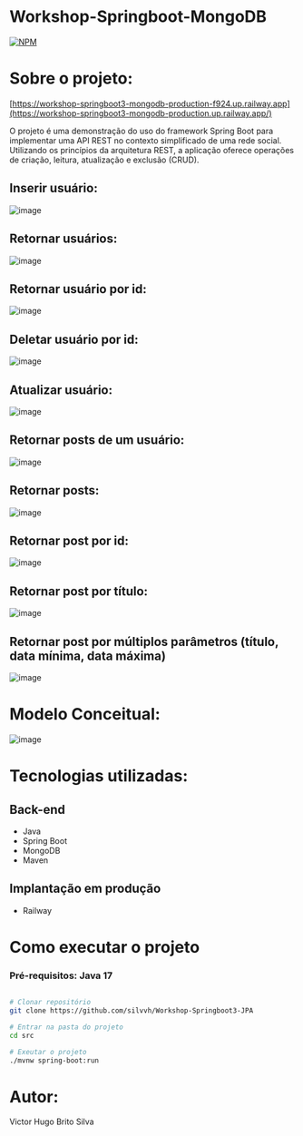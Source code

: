 # Workshop-Springboot-MongoDB

[![NPM](https://img.shields.io/npm/l/react)](https://github.com/silvvh/Workshop-Springboot3-MongoDB/blob/main/LICENSE)

# Sobre o projeto:
[https://workshop-springboot3-mongodb-production-f924.up.railway.app](https://workshop-springboot3-mongodb-production.up.railway.app/)

O projeto é uma demonstração do uso do framework Spring Boot para implementar uma API REST no contexto simplificado de uma rede social.
Utilizando os princípios da arquitetura REST, a aplicação oferece operações de criação, leitura, atualização e exclusão (CRUD).

## Inserir usuário:
![image](https://github.com/silvvh/Workshop-Springboot3-MongoDB/assets/116448381/09dcc814-c179-40e1-b2d0-4bfa407e163c)

## Retornar usuários:
![image](https://github.com/silvvh/Workshop-Springboot3-MongoDB/assets/116448381/faadb221-2f59-4d54-b09d-8ca3f956b9ea)

## Retornar usuário por id:
![image](https://github.com/silvvh/Workshop-Springboot3-MongoDB/assets/116448381/96ab38a5-082b-48eb-a13e-93a975533a44)

## Deletar usuário por id:
![image](https://github.com/silvvh/Workshop-Springboot3-MongoDB/assets/116448381/1c502a8d-2329-4fb2-a8cf-17b2df747da1)

## Atualizar usuário:
![image](https://github.com/silvvh/Workshop-Springboot3-MongoDB/assets/116448381/3c3ad950-ae06-442d-9d6c-948a6762405b)

## Retornar posts de um usuário:
![image](https://github.com/silvvh/Workshop-Springboot3-MongoDB/assets/116448381/34f5bb0c-dd8f-4116-81a6-d193ea1750fa)

## Retornar posts:
![image](https://github.com/silvvh/Workshop-Springboot3-MongoDB/assets/116448381/46720f53-dc9c-4093-9965-7cbdeabfc794)

## Retornar post por id:
![image](https://github.com/silvvh/Workshop-Springboot3-MongoDB/assets/116448381/ba881b6a-05f6-4ccd-8ce3-184561215c43)

## Retornar post por título:
![image](https://github.com/silvvh/Workshop-Springboot3-MongoDB/assets/116448381/88956565-5669-47b2-9550-ace85cead727)

## Retornar post por múltiplos parâmetros (título, data mínima, data máxima)
![image](https://github.com/silvvh/Workshop-Springboot3-MongoDB/assets/116448381/7bcce92f-7fcf-4aea-8c23-a2ec861ed41d)

# Modelo Conceitual:
![image](https://github.com/silvvh/Workshop-Springboot3-MongoDB/assets/116448381/9cedf6a0-dfca-472e-b281-2db2bbac0117)


# Tecnologias utilizadas:
## Back-end
- Java
- Spring Boot
- MongoDB
- Maven
## Implantação em produção
- Railway

# Como executar o projeto
### Pré-requisitos: Java 17

```bash

# Clonar repositório
git clone https://github.com/silvvh/Workshop-Springboot3-JPA

# Entrar na pasta do projeto
cd src

# Exeutar o projeto
./mvnw spring-boot:run
```
# Autor:

Victor Hugo Brito Silva
